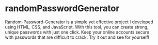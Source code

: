 # randomPasswordGenerator
Random-Password-Generator is a simple yet effective project I developed using HTML, CSS, and JavaScript. With this tool, you can create strong, unique passwords with just one click. Keep your online accounts secure with passwords that are difficult to crack. Try it out and see for yourself!
